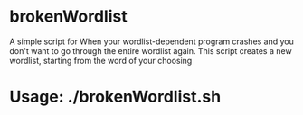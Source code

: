 # brokenWordlist
A simple script for When your wordlist-dependent program crashes and you don't want to go through the entire wordlist again.
This script creates a new wordlist, starting from the word of your choosing 


# Usage: ./brokenWordlist.sh <originalWordlist> <lastKnownWord> <outputFile>
